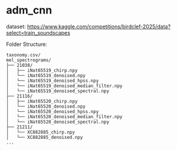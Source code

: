 # adm_cnn

dataset:
https://www.kaggle.com/competitions/birdclef-2025/data?select=train_soundscapes

Folder Structure:
```
taxonomy.csv/   
mel_spectrograms/ 
├── 21038/               
│   ├── iNat65519_chirp.npy
│   └── iNat65519_denoised.npy
│   └── iNat65519_denoised_hpss.npy
│   └── iNat65519_denoised_median_filter.npy
│   └── iNat65519_denoised_spectral.npy
├── 21116/                 
│   ├── iNat65520_chirp.npy
│   └── iNat65520_denoised.npy
│   └── iNat65520_denoised_hpss.npy
│   └── iNat65520_denoised_median_filter.npy
│   └── iNat65520_denoised_spectral.npy
├── 21211/
│   └── XC882885_chirp.npy
│   └── XC882885_denoised.npy
...
```
